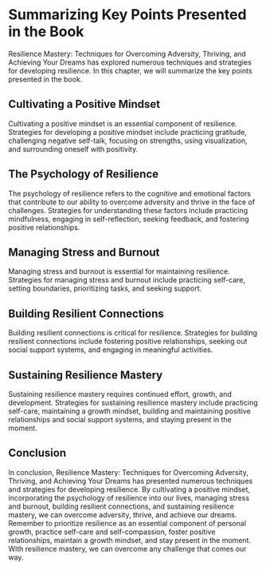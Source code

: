 Summarizing Key Points Presented in the Book
====================================================================

Resilience Mastery: Techniques for Overcoming Adversity, Thriving, and Achieving Your Dreams has explored numerous techniques and strategies for developing resilience. In this chapter, we will summarize the key points presented in the book.

Cultivating a Positive Mindset
------------------------------

Cultivating a positive mindset is an essential component of resilience. Strategies for developing a positive mindset include practicing gratitude, challenging negative self-talk, focusing on strengths, using visualization, and surrounding oneself with positivity.

The Psychology of Resilience
----------------------------

The psychology of resilience refers to the cognitive and emotional factors that contribute to our ability to overcome adversity and thrive in the face of challenges. Strategies for understanding these factors include practicing mindfulness, engaging in self-reflection, seeking feedback, and fostering positive relationships.

Managing Stress and Burnout
---------------------------

Managing stress and burnout is essential for maintaining resilience. Strategies for managing stress and burnout include practicing self-care, setting boundaries, prioritizing tasks, and seeking support.

Building Resilient Connections
------------------------------

Building resilient connections is critical for resilience. Strategies for building resilient connections include fostering positive relationships, seeking out social support systems, and engaging in meaningful activities.

Sustaining Resilience Mastery
-----------------------------

Sustaining resilience mastery requires continued effort, growth, and development. Strategies for sustaining resilience mastery include practicing self-care, maintaining a growth mindset, building and maintaining positive relationships and social support systems, and staying present in the moment.

Conclusion
----------

In conclusion, Resilience Mastery: Techniques for Overcoming Adversity, Thriving, and Achieving Your Dreams has presented numerous techniques and strategies for developing resilience. By cultivating a positive mindset, incorporating the psychology of resilience into our lives, managing stress and burnout, building resilient connections, and sustaining resilience mastery, we can overcome adversity, thrive, and achieve our dreams. Remember to prioritize resilience as an essential component of personal growth, practice self-care and self-compassion, foster positive relationships, maintain a growth mindset, and stay present in the moment. With resilience mastery, we can overcome any challenge that comes our way.

